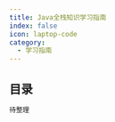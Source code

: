 ```yaml
---
title: Java全栈知识学习指南
index: false
icon: laptop-code
category:
  - 学习指南
---
```


## 目录
```java
待整理
```
